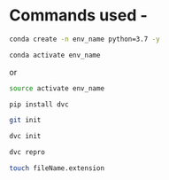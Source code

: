 # Commands used -

```bash
conda create -n env_name python=3.7 -y
```
```bash
conda activate env_name
```
or

```bash
source activate env_name
```

```bash
pip install dvc
```

```bash
git init
```

```bash
dvc init
```

```bash
dvc repro
```

```bash
touch fileName.extension
```